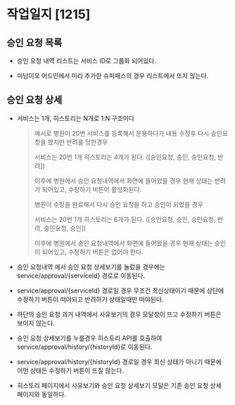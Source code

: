 # 작업일지 [1215]

## 승인 요청 목록
- 승인 요청 내역 리스트는 서비스 ID로 그룹화 되어있다.

- 미남이오 어드민에서 미리 추가한 슈퍼패스의 경우 리스트에서 뜨지 않는다.

## 승인 요청 상세
- 서비스는 1개, 히스토리는 N개로 1:N 구조이다
  > 예시로 병원이 20번 서비스를 등록해서 운용하다가 내용 수정후 다시 승인요청을 했지만 반려를 당한경우
  >
  > 서비스는 20번 1개 히스토리는 4개가 된다. ([승인요청, 승인, 승인요청, 반려])
  >
  > 이후에 병원에서 승인 요청내역에서 화면에 들어왔을 경우 현재 상태는 반려가 되어있고, 수정하기 버튼이 활성화된다.
  >
  > 병원이 수정을 완료해서 다시 승인 요청을 하고 승인이 되었을 경우
  > 
  > 서비스는 20번 1개 히스토리는 6개가 된다. ([승인요청, 승인, 승인요청, 반려, 승인요청, 승인])
  > 
  > 이후에 병원에서 승인 요청내역에서 화면에 들어왔을 경우 현재 상태는 승인이 되어있고, 수정하기 버튼은 없어야 한다.

- 승인 요청내역 에서 승인 요청 상세보기를 눌렀을 경우에는 service/approval/{serviceId} 경로로 이동된다.

- service/approval/{serviceId} 경로일 경우 무조건 최신상태이기 때문에 상단에 수정하기 버튼이 떠야되고 반려하기 상태일때만 떠야된다.

- 하단의 승인 요청 과거 내역에서 사유보기의 경우 모달창이 뜨고 수정하기 버튼은 보이지 않는다.

- 승인 요청 상세보기를 누를경우 히스토리 API를 호출하여 service/approval/history/{historyId}로 이동된다.

- service/approval/history/{historyId} 경로일 경우 최신 상태가 아니기 때문에 어떤 상태든 수정하기 버튼이 뜨질 않는다.

- 히스토리 페이지에서 사유보기와 승인 요청 상세보기 모달은 기존 승인 요청 상세 페이지와 동일하다.
